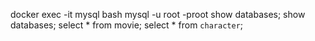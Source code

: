 docker exec -it mysql bash
mysql -u root -proot
show databases;
show databases;
select * from movie;
select * from `character`;
